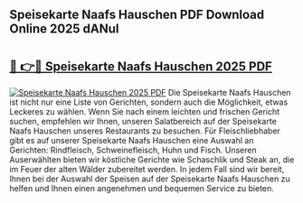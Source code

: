 ## Speisekarte Naafs Hauschen PDF Download Online 2025 dANul

# <h2><a href="http://gc6do7.nevu.top/?p=Speisekarte+Naafs+Hauschen">🔗 👉🔴 Speisekarte Naafs Hauschen 2025 PDF</a></h2>

[![Speisekarte Naafs Hauschen 2025 PDF](https://i.imgur.com/dBaPXMq.png)](http://gc6do7.nevu.top/?p=Speisekarte+Naafs+Hauschen)
Die Speisekarte Naafs Hauschen ist nicht nur eine Liste von Gerichten, sondern auch die Möglichkeit, etwas Leckeres zu wählen. Wenn Sie nach einem leichten und frischen Gericht suchen, empfehlen wir Ihnen, unseren Salatbereich auf der Speisekarte Naafs Hauschen unseres Restaurants zu besuchen. Für Fleischliebhaber gibt es auf unserer Speisekarte Naafs Hauschen eine Auswahl an Gerichten: Rindfleisch, Schweinefleisch, Huhn und Fisch. Unseren Auserwählten bieten wir köstliche Gerichte wie Schaschlik und Steak an, die im Feuer der alten Wälder zubereitet werden. In jedem Fall sind wir bereit, Ihnen bei der Auswahl der Speisen auf der Speisekarte Naafs Hauschen zu helfen und Ihnen einen angenehmen und bequemen Service zu bieten.
